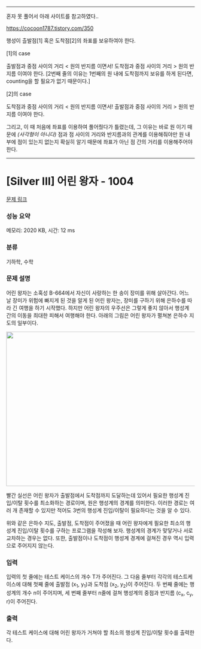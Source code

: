 *******************************

혼자 못 풀어서 아래 사이트를 참고하였다..

https://cocoon1787.tistory.com/350

행성이 츨발점[1] 혹은 도착점[2]의 좌표를 보유하여야 한다.

[1]의 case

출발점과 중점 사이의 거리 < 원의 반지름 이면서!
도착점과 중점 사이의 거리 > 원의 반지름 이여야 한다.
[2번째 줄의 이유는 1번째의 원 내에 도착점까지 보유를 하게 된다면, counting을 할 필요가 없기 때문이다.]

[2]의 case

도착점과 중점 사이의 거리 < 원의 반지름 이면서!
출발점과 중점 사이의 거리 > 원의 반지름 이여야 한다.

그리고, 이 때 처음에 좌표를 이용하여 풀어줬다가 틀렸는데, 그 이유는 바로
원 이기 때문에 
*(사각형이 아니다)* 점과 점 사이의 거리와 반지름과의 관계를 이용해줘야만 원 내부에 점이 있는지
없는지 확실히 알기 때문에 좌표가 아닌 점 간의 거리를 이용해주어야 한다.






******************************


# [Silver III] 어린 왕자 - 1004 

[문제 링크](https://www.acmicpc.net/problem/1004) 

### 성능 요약

메모리: 2020 KB, 시간: 12 ms

### 분류

기하학, 수학

### 문제 설명

<p>어린 왕자는 소혹성 B-664에서 자신이 사랑하는 한 송이 장미를 위해 살아간다. 어느 날 장미가 위험에 빠지게 된 것을 알게 된 어린 왕자는, 장미를 구하기 위해 은하수를 따라 긴 여행을 하기 시작했다. 하지만 어린 왕자의 우주선은 그렇게 좋지 않아서 행성계 간의 이동을 최대한 피해서 여행해야 한다. 아래의 그림은 어린 왕자가 펼쳐본 은하수 지도의 일부이다.</p>

<p style="text-align: center;"><img alt="" src="https://onlinejudgeimages.s3-ap-northeast-1.amazonaws.com/upload/201003/dfcmhrjj_113gw6bcng2_b.gif" style="height:412px; width:524px"></p>

<p>빨간 실선은 어린 왕자가 출발점에서 도착점까지 도달하는데 있어서 필요한 행성계 진입/이탈 횟수를 최소화하는 경로이며, 원은 행성계의 경계를 의미한다. 이러한 경로는 여러 개 존재할 수 있지만 적어도 3번의 행성계 진입/이탈이 필요하다는 것을 알 수 있다.</p>

<p>위와 같은 은하수 지도, 출발점, 도착점이 주어졌을 때 어린 왕자에게 필요한 최소의 행성계 진입/이탈 횟수를 구하는 프로그램을 작성해 보자. 행성계의 경계가 맞닿거나 서로 교차하는 경우는 없다. 또한, 출발점이나 도착점이 행성계 경계에 걸쳐진 경우 역시 입력으로 주어지지 않는다.</p>

### 입력 

 <p>입력의 첫 줄에는 테스트 케이스의 개수 T가 주어진다. 그 다음 줄부터 각각의 테스트케이스에 대해 첫째 줄에 출발점 (x<sub>1</sub>, y<sub>1</sub>)과 도착점 (x<sub>2</sub>, y<sub>2</sub>)이 주어진다. 두 번째 줄에는 행성계의 개수 n이 주어지며, 세 번째 줄부터 n줄에 걸쳐 행성계의 중점과 반지름 (c<sub>x</sub>, c<sub>y</sub>, r)이 주어진다.</p>

### 출력 

 <p>각 테스트 케이스에 대해 어린 왕자가 거쳐야 할 최소의 행성계 진입/이탈 횟수를 출력한다.</p>

